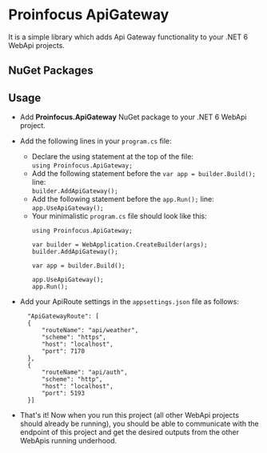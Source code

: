 # Proinfocus ApiGateway

It is a simple library which adds Api Gateway functionality to your .NET 6 WebApi projects.

## NuGet Packages


## Usage
- Add **Proinfocus.ApiGateway** NuGet package to your .NET 6 WebApi project.
- Add the following lines in your `program.cs` file:
  - Declare the using statement at the top of the file:
    <br/>`using Proinfocus.ApiGateway;`
  - Add the following statement before the `var app = builder.Build();` line:
    <br/>`builder.AddApiGateway();`
  - Add the following statement before the `app.Run();` line:
    <br/>`app.UseApiGateway();`
  - Your minimalistic `program.cs` file should look like this:
    ```
    using Proinfocus.ApiGateway;
    
    var builder = WebApplication.CreateBuilder(args);
    builder.AddApiGateway();
        
    var app = builder.Build();
      
    app.UseApiGateway();
    app.Run();
    ```

- Add your ApiRoute settings in the `appsettings.json` file as follows:
  ```
    "ApiGatewayRoute": [
    {
        "routeName": "api/weather",
        "scheme": "https",
        "host": "localhost",
        "port": 7170
    },
    {
        "routeName": "api/auth",
        "scheme": "http",
        "host": "localhost",
        "port": 5193
    }]
  ```
- That's it! Now when you run this project (all other WebApi projects should already be running), you should be able to communicate with the endpoint of this project and get the desired outputs from the other WebApis running underhood.
